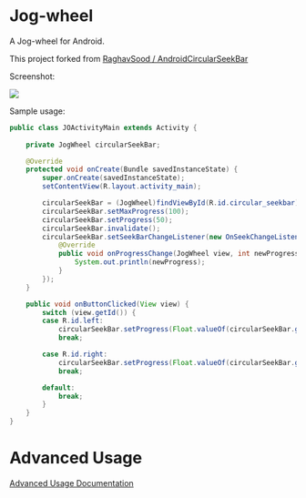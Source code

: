 Jog-wheel
===============

A Jog-wheel for Android.

This project forked from [RaghavSood / AndroidCircularSeekBar](https://github.com/RaghavSood/AndroidCircularSeekBar)

Screenshot:

![](https://raw.github.com/moltak/Jog-wheel/master/Jog.png)



Sample usage:
```java
public class JOActivityMain extends Activity {
  
	private JogWheel circularSeekBar;

	@Override
	protected void onCreate(Bundle savedInstanceState) {
		super.onCreate(savedInstanceState);
		setContentView(R.layout.activity_main);

		circularSeekBar = (JogWheel)findViewById(R.id.circular_seekbar);
		circularSeekBar.setMaxProgress(100);
		circularSeekBar.setProgress(50);
		circularSeekBar.invalidate();
		circularSeekBar.setSeekBarChangeListener(new OnSeekChangeListener() {
			@Override
			public void onProgressChange(JogWheel view, int newProgress) {
				System.out.println(newProgress);
			}
		});
	}

	public void onButtonClicked(View view) {
		switch (view.getId()) {
		case R.id.left:
			circularSeekBar.setProgress(Float.valueOf(circularSeekBar.getProgress() - 1));
			break;

		case R.id.right:
			circularSeekBar.setProgress(Float.valueOf(circularSeekBar.getProgress() + 1));
			break;

		default:
			break;
		}
	}
}
```

Advanced Usage
==============

[Advanced Usage Documentation](https://github.com/RaghavSood/AndroidCircularSeekBar/blob/master/USAGE.md#usage)

